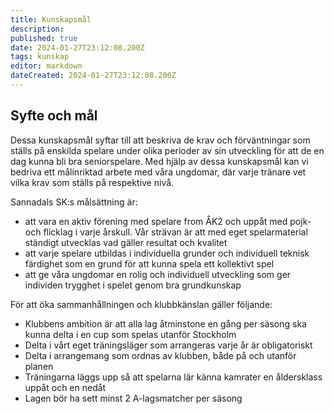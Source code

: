 ```yaml
---
title: Kunskapsmål
description: 
published: true
date: 2024-01-27T23:12:08.200Z
tags: kunskap
editor: markdown
dateCreated: 2024-01-27T23:12:08.200Z
---
```


## Syfte och mål
Dessa kunskapsmål syftar till att beskriva de krav och förväntningar som ställs på enskilda spelare under olika perioder av sin utveckling för att de en dag kunna bli bra seniorspelare. Med hjälp av dessa kunskapsmål kan vi bedriva ett målinriktad arbete med våra ungdomar, där varje tränare vet vilka krav som ställs på respektive nivå.

Sannadals SK:s målsättning är:
* att vara en aktiv förening med spelare from ÅK2 och uppåt med pojk- och flicklag i varje årskull. Vår strävan är att med eget spelarmaterial ständigt utvecklas vad gäller resultat och kvalitet
* att varje spelare utbildas i individuella grunder och individuell teknisk färdighet som en grund för att kunna spela ett kollektivt spel
* att ge våra ungdomar en rolig och individuell utveckling som ger individen trygghet i spelet genom bra grundkunskap

För att öka sammanhållningen och klubbkänslan gäller följande:
* Klubbens ambition är att alla lag åtminstone en gång per säsong ska kunna delta i en cup som spelas utanför Stockholm
* Delta i vårt eget träningsläger som arrangeras varje år är obligatoriskt
* Delta i arrangemang som ordnas av klubben, både på och utanför planen
* Träningarna läggs upp så att spelarna lär känna kamrater en åldersklass uppåt och en nedåt
* Lagen bör ha sett minst 2 A-lagsmatcher per säsong

